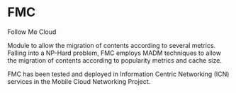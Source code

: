 # FMC
Follow Me Cloud


Module to allow the migration of contents according to several metrics.
Falling into a NP-Hard problem, FMC employs MADM techniques to allow the migration of contents according to popularity metrics and cache size.

FMC has been tested and deployed in Information Centric Networking (ICN) services in the Mobile Cloud Networking Project.
 

